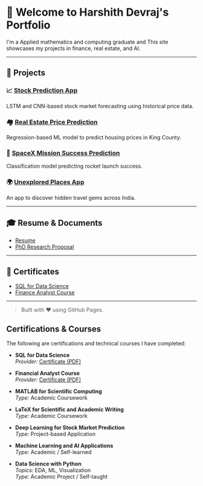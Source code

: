 
# 👋 Welcome to Harshith Devraj's Portfolio

I'm a Applied mathematics and  computing graduate and This site showcases my projects in finance, real estate, and AI.

---

## 🔬 Projects

### 📈 [Stock Prediction App](./stock-prediction-app/)
LSTM and CNN-based stock market forecasting using historical price data.

### 🏘️ [Real Estate Price Prediction](./real-estate-ML/)
Regression-based ML model to predict housing prices in King County.

### 🚀 [SpaceX Mission Success Prediction](./spacex-mission-predict/)
Classification model predicting rocket launch success.

### 🌍 [Unexplored Places App](./unexplored-places-app/)
An app to discover hidden travel gems across India.

---

## 🎓 Resume & Documents

- [Resume](./resume-and-sop/resume.pdf)
- [PhD Research Proposal](./resume-and-sop/phd-research-proposal.pdf)

---

## 📜 Certificates

- [SQL for Data Science](./certificates/sql-certificate.pdf)
- [Finance Analyst Course](./certificates/finance-certificate.pdf)

---

> Built with ❤️ using GitHub Pages.


## Certifications & Courses

The following are certifications and technical courses I have completed:

- **SQL for Data Science**  
  *Provider:* [Certificate (PDF)](./certificates/sql-certificate.pdf)

- **Financial Analyst Course**  
  *Provider:* [Certificate (PDF)](./certificates/finance-certificate.pdf)

- **MATLAB for Scientific Computing**  
  *Type:* Academic Coursework

- **LaTeX for Scientific and Academic Writing**  
  *Type:* Academic Coursework

- **Deep Learning for Stock Market Prediction**  
  *Type:* Project-based Application

- **Machine Learning and AI Applications**  
  *Type:* Academic / Self-learned

- **Data Science with Python**  
  *Topics:* EDA, ML, Visualization  
  *Type:* Academic Project / Self-taught
